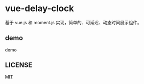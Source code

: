 # vue-delay-clock
基于 vue.js 和 moment.js 实现，简单的、可延迟、动态时间展示组件。

## demo

demo

## LICENSE
[MIT](./LICENSE)
